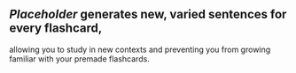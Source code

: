 ## _Placeholder_ generates new, varied sentences for every flashcard, 
allowing you to study in new contexts and preventing you from growing
familiar with your premade flashcards.